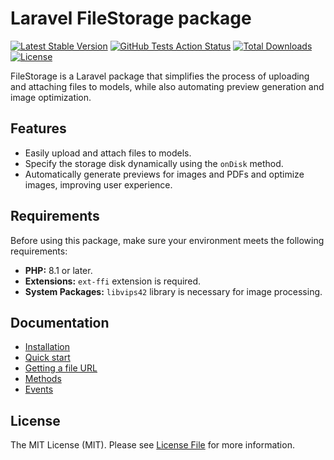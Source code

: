 # Laravel FileStorage package

[![Latest Stable Version](https://img.shields.io/packagist/v/imahmood/laravel-file-storage.svg?style=flat-square)](https://packagist.org/packages/imahmood/laravel-file-storage)
[![GitHub Tests Action Status](https://img.shields.io/github/actions/workflow/status/imahmood/laravel-file-storage/tests.yml?branch=main&label=tests&style=flat-square)](https://github.com/imahmood/laravel-file-storage/actions?query=workflow%3Atests+branch%3Amain)
[![Total Downloads](https://img.shields.io/packagist/dt/imahmood/laravel-file-storage.svg?style=flat-square)](https://packagist.org/packages/imahmood/laravel-file-storage)
[![License](https://img.shields.io/badge/license-MIT-brightgreen.svg?style=flat-square)](LICENSE)

FileStorage is a Laravel package that simplifies the process of uploading and attaching files to models,
while also automating preview generation and image optimization.

## Features

- Easily upload and attach files to models.
- Specify the storage disk dynamically using the `onDisk` method.
- Automatically generate previews for images and PDFs and optimize images, improving user experience.

## Requirements

Before using this package, make sure your environment meets the following requirements:

- **PHP:** 8.1 or later.
- **Extensions:** `ext-ffi` extension is required.
- **System Packages:** `libvips42` library is necessary for image processing.


## Documentation

* [Installation](docs/installation.md)
* [Quick start](docs/quick-start.md)
* [Getting a file URL](docs/getting-url.md)
* [Methods](docs/methods.md)
* [Events](docs/events.md)

## License
The MIT License (MIT). Please see [License File](LICENSE) for more information.
